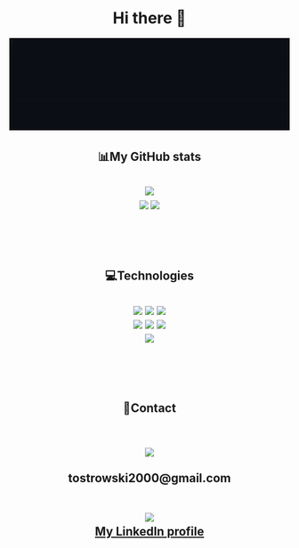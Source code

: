 <h1  align='center'>Hi there 👋</h1>

<div align='center'>
  <img src='./WelcomeMsg.gif'>
</div>

<h2 align='center'>📊My GitHub stats<h2>

<div align='center'>
  <img src='https://github-readme-stats.vercel.app/api?username=IDontCareKappa&theme=dark&show_icons=true'>
</div>

<div align='center'>
  <img src='https://github-readme-stats.vercel.app/api/pin/?username=IDontCareKappa&repo=Blender_LightManipulation&theme=dark'>
  <img src='https://github-readme-stats.vercel.app/api/pin/?username=IDontCareKappa&repo=Spring-To-Do-App&theme=dark'>
</div>

<br><br>

<h2 align='center'>💻Technologies<h2>

<div align='center'>
  <img src='https://img.shields.io/badge/java-%23ED8B00.svg?style=for-the-badge&logo=java&logoColor=white'>
  <img src='https://img.shields.io/badge/spring-%236DB33F.svg?style=for-the-badge&logo=spring&logoColor=white'>
  <img src='https://img.shields.io/badge/Thymeleaf-%23005C0F.svg?style=for-the-badge&logo=Thymeleaf&logoColor=white'>
</div>

<div align='center'>
  <img src='https://img.shields.io/badge/c++-%2300599C.svg?style=for-the-badge&logo=c%2B%2B&logoColor=white'>
  <img src='https://img.shields.io/badge/php-%23777BB4.svg?style=for-the-badge&logo=php&logoColor=white'>
  <img src='https://img.shields.io/badge/python-3670A0?style=for-the-badge&logo=python&logoColor=ffdd54'>
</div>

<div align='center'>
  <img src='https://github-readme-stats.vercel.app/api/top-langs/?username=IDontCareKappa&hide=javascript,html,css&theme=dark'>
</div>

<br><br>

<h2 align='center'>📧Contact<h2>
<br>
<div align='center'>
  <img src ='https://img.shields.io/badge/Gmail-D14836?style=for-the-badge&logo=gmail&logoColor=white'>
  <br>
  <p>tostrowski2000@gmail.com</p>
</div>
<br>
<div align='center'>
  <img src ='https://img.shields.io/badge/linkedin-%230077B5.svg?style=for-the-badge&logo=linkedin&logoColor=white'>
  <br>
  <a href='https://www.linkedin.com/in/tomasz-ostrowski-23a25b228/'>My LinkedIn profile</a>
</div>


<!--
**IDontCareKappa/IDontCareKappa** is a ✨ _special_ ✨ repository because its `README.md` (this file) appears on your GitHub profile.


Here are some ideas to get you started:

- 🔭 I’m currently working on ...
- 🌱 I’m currently learning ...
- 👯 I’m looking to collaborate on ...
- 🤔 I’m looking for help with ...
- 💬 Ask me about ...
- 📫 How to reach me: ...
- 😄 Pronouns: ...
- ⚡ Fun fact: ...
-->

